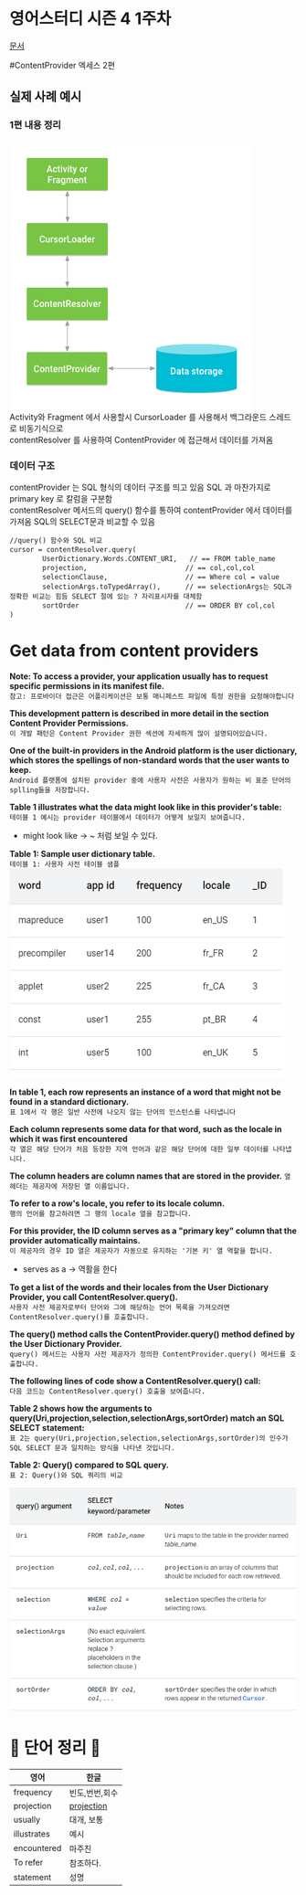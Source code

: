 # 영어스터디 시즌 4 1주차

[문서](https://developer.android.com/guide/topics/providers/content-provider-basics#ClientProvider)

#ContentProvider 엑세스 2편   
 
## 실제 사례 예시

### 1편 내용 정리   
  ![Alt text](https://github.com/LonerStayle/Development-English-study/blob/main/app/src/main/res/drawable/loner20210926_contentprovider.png)   
  Activity와 Fragment 에서 사용할시 CursorLoader 를 사용해서 백그라운드 스레드로 비동기식으로   
  contentResolver 를 사용하여 ContentProvider 에 접근해서 데이터를 가져옴   

### 데이터 구조   
  contentProvider 는 SQL 형식의 데이터 구조를 띄고 있음 SQL 과 마찬가지로 primary key 로 칼럼을 구분함    
  contentResolver 메서드의 query() 함수를 통하여 contentProvider 에서 데이터를 가져옴 SQL의 SELECT문과 비교할 수 있음   
     
```
//query() 함수와 SQL 비교 
cursor = contentResolver.query(
        UserDictionary.Words.CONTENT_URI,   // == FROM table_name
        projection,                        // == col,col,col
        selectionClause,                   // == Where col = value
        selectionArgs.toTypedArray(),      // == selectionArgs는 SQL과 정확한 비교는 힘듬 SELECT 절에 있는 ? 자리표시자를 대체함
        sortOrder                          // == ORDER BY col,col 
)
```




# Get data from content providers

__Note: To access a provider, your application usually has to request specific permissions in its manifest file.__   
`참고: 프로바이더 접근은 어플리케이션은 보통 매니페스트 파일에 특정 권한을 요청해야합니다`   

__This development pattern is described in more detail in the section Content Provider Permissions.__   
`이 개발 패턴은 Content Provider 권한 섹션에 자세하게 많이 설명되어있습니다. `   
   
__One of the built-in providers in the Android platform is the user dictionary, 
which stores the spellings of non-standard words that the user wants to keep.__  
`Android 플랫폼에 설치된 provider 중에 사용자 사전은 사용자가 원하는 비 표준 단어의 splling들을 저장합니다.`   

__Table 1 illustrates what the data might look like in this provider's table:__   
`테이블 1 예시는 provider 테이블에서 데이터가 어떻게 보일지 보여줍니다. `   
+ might look like -> ~ 처럼 보일 수 있다.   
   
__Table 1: Sample user dictionary table.__   
`테이블 1: 사용자 사전 테이블 샘플`   
![Alt text](https://github.com/LonerStayle/Development-English-study/blob/main/app/src/main/res/drawable/loner20210926_contentprovider_2.png)   
   
__In table 1, each row represents an instance of a word that might not be found in a standard dictionary.__   
`표 1에서 각 행은 일반 사전에 나오지 않는 단어의 인스턴스를 나타냅니다`   
   
__Each column represents some data for that word, such as the locale in which it was first encountered__   
`각 열은 해당 단어가 처음 등장한 지역 언어과 같은 해당 단어에 대한 일부 데이터를 나타냅니다.`
   
__The column headers are column names that are stored in the provider.__
`열 헤더는 제공자에 저장된 열 이름입니다.`   
   
__To refer to a row's locale, you refer to its locale column.__   
`행의 언어를 참고하려면 그 행의 locale 열을 참고합니다.`
   
__For this provider, the ID column serves as a "primary key" column that the provider automatically maintains.__   
`이 제공자의 경우 ID 열은 제공자가 자동으로 유지하는 '기본 키' 열 역할을 합니다.`  
+ serves as a -> 역활을 한다   
   
__To get a list of the words and their locales from the User Dictionary Provider, you call ContentResolver.query().__   
`사용자 사전 제공자로부터 단어와 그에 해당하는 언어 목록을 가져오려면 ContentResolver.query()를 호출합니다.`  
   
__The query() method calls the ContentProvider.query() method defined by the User Dictionary Provider.__   
`query() 메서드는 사용자 사전 제공자가 정의한 ContentProvider.query() 메서드를 호출합니다. `   

__The following lines of code show a ContentResolver.query() call:__    
`다음 코드는 ContentResolver.query() 호출을 보여줍니다.`   
  
__Table 2 shows how the arguments to query(Uri,projection,selection,selectionArgs,sortOrder) match an SQL SELECT statement:__   
`표 2는 query(Uri,projection,selection,selectionArgs,sortOrder)의 인수가 SQL SELECT 문과 일치하는 방식을 나타낸 것입니다.`
   
__Table 2: Query() compared to SQL query.__   
`표 2: Query()와 SQL 쿼리의 비교`  

![Alt text](https://github.com/LonerStayle/Development-English-study/blob/main/app/src/main/res/drawable/loner20210926_contentprovider_3.png)

# 📗 단어 정리 📘

|영어|한글|
|---|---|
|frequency|빈도,번번,회수|
|projection|[projection](http://ko.wordow.com/english/dictionary/projection)|
|usually|대개, 보통|
|illustrates|예시|
|encountered|마주친|
|To refer|참조하다.|
|statement|성명|
